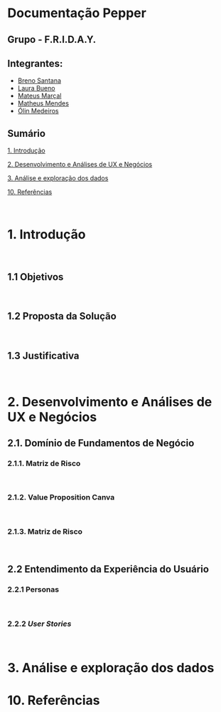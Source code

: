# Documentação Pepper

## Grupo - F.R.I.D.A.Y.

## Integrantes:
- <a href="https://www.linkedin.com/in/breno-santana-4a1912228/">Breno Santana</a>
- <a href="https://www.linkedin.com/in/laura-p-bueno/">Laura Bueno</a>
- <a href="https://www.linkedin.com/in/mateus-mar%C3%A7al/">Mateus Marçal</a>
- <a href="https://www.linkedin.com/in/matheusmeendes/">Matheus Mendes</a>
- <a href="https://www.linkedin.com/in/olincosta/">Ólin Medeiros</a>

## Sumário

[1. Introdução](#c1)

[2. Desenvolvimento e Análises de UX e Negócios](#c2)

[3. Análise e exploração dos dados](#c3)

[10. Referências](#c10)

</br>

# <a id="c1"></a>1. Introdução
<p align="justify">
&emsp;&emsp;
</p>

## 1.1 Objetivos
<p align="justify">
&emsp;&emsp;
</p>

## 1.2 Proposta da Solução
<p align="justify"> 
&emsp;&emsp;
</p>

## 1.3 Justificativa
<p align="justify"> 
&emsp;&emsp;
</p>

# <a id="c2"></a>2. Desenvolvimento e Análises de UX e Negócios

## 2.1. Domínio de Fundamentos de Negócio

### 2.1.1. Matriz de Risco
<p align="justify"> 
&emsp;&emsp;
</p>

### 2.1.2. Value Proposition Canva
<p align="justify"> 
&emsp;&emsp;
</p>

### 2.1.3. Matriz de Risco
<p align="justify"> 
&emsp;&emsp;
</p>

## 2.2 Entendimento da Experiência do Usuário

### 2.2.1 Personas
<p align="justify"> 
&emsp;&emsp;
</p>

### 2.2.2 _User Stories_
<p align="justify"> 
&emsp;&emsp;
</p>

# <a id="c2"></a>3. Análise e exploração dos dados 

# <a id="c10"></a>10. Referências